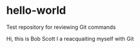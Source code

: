 # hello-world
Test repository for reviewing Git commands

Hi, this is Bob Scott
I a reacquaiting myself with Git
